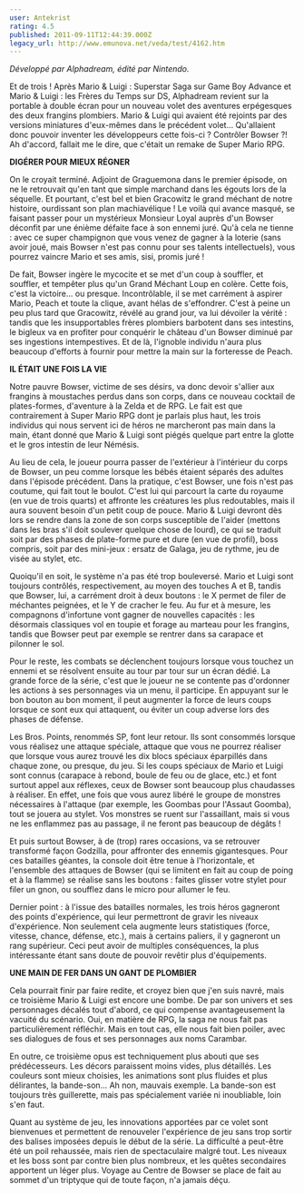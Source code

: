 ```yaml
---
user: Antekrist
rating: 4.5
published: 2011-09-11T12:44:39.000Z
legacy_url: http://www.emunova.net/veda/test/4162.htm
---
```

_Développé par Alphadream, édité par Nintendo._  

  

Et de trois ! Après Mario & Luigi : Superstar Saga sur Game Boy Advance et Mario & Luigi : les Frères du Temps sur DS, Alphadream revient sur la portable à double écran pour un nouveau volet des aventures erpégesques des deux frangins plombiers. Mario & Luigi qui avaient été rejoints par des versions miniatures d'eux-mêmes dans le précédent volet... Qu'allaient donc pouvoir inventer les développeurs cette fois-ci ? Contrôler Bowser ?! Ah d'accord, fallait me le dire, que c'était un remake de Super Mario RPG.  

  

**DIGÉRER POUR MIEUX RÉGNER**  

On le croyait terminé. Adjoint de Graguemona dans le premier épisode, on ne le retrouvait qu'en tant que simple marchand dans les égouts lors de la séquelle. Et pourtant, c'est bel et bien Gracowitz le grand méchant de notre histoire, ourdissant son plan machiavélique ! Le voilà qui avance masqué, se faisant passer pour un mystérieux Monsieur Loyal auprès d'un Bowser déconfit par une énième défaite face à son ennemi juré. Qu'à cela ne tienne : avec ce super champignon que vous venez de gagner à la loterie (sans avoir joué, mais Bowser n'est pas connu pour ses talents intellectuels), vous pourrez vaincre Mario et ses amis, sisi, promis juré !  

De fait, Bowser ingère le mycocite et se met d'un coup à souffler, et souffler, et tempêter plus qu'un Grand Méchant Loup en colère. Cette fois, c'est la victoire... ou presque. Incontrôlable, il se met carrément à aspirer Mario, Peach et toute la clique, avant hélas de s'effondrer. C'est à peine un peu plus tard que Gracowitz, révélé au grand jour, va lui dévoiler la vérité : tandis que les insupportables frères plombiers barbotent dans ses intestins, le bigleux va en profiter pour conquérir le château d'un Bowser diminué par ses ingestions intempestives. Et de là, l'ignoble individu n'aura plus beaucoup d'efforts à fournir pour mettre la main sur la forteresse de Peach.  

  

**IL ÉTAIT UNE FOIS LA VIE**  

Notre pauvre Bowser, victime de ses désirs, va donc devoir s'allier aux frangins à moustaches perdus dans son corps, dans ce nouveau cocktail de plates-formes, d'aventure à la Zelda et de RPG. Le fait est que contrairement à Super Mario RPG dont je parlais plus haut, les trois individus qui nous servent ici de héros ne marcheront pas main dans la main, étant donné que Mario & Luigi sont piégés quelque part entre la glotte et le gros intestin de leur Némésis.  

Au lieu de cela, le joueur pourra passer de l'extérieur à l'intérieur du corps de Bowser, un peu comme lorsque les bébés étaient séparés des adultes dans l'épisode précédent. Dans la pratique, c'est Bowser, une fois n'est pas coutume, qui fait tout le boulot. C'est lui qui parcourt la carte du royaume (en vue de trois quarts) et affronte les créatures les plus redoutables, mais il aura souvent besoin d'un petit coup de pouce. Mario & Luigi devront dès lors se rendre dans la zone de son corps susceptible de l'aider (mettons dans les bras s'il doit soulever quelque chose de lourd), ce qui se traduit soit par des phases de plate-forme pure et dure (en vue de profil), boss compris, soit par des mini-jeux : ersatz de Galaga, jeu de rythme, jeu de visée au stylet, etc.  

Quoiqu'il en soit, le système n'a pas été trop bouleversé. Mario et Luigi sont toujours contrôlés, respectivement, au moyen des touches A et B, tandis que Bowser, lui, a carrément droit à deux boutons : le X permet de filer de méchantes peignées, et le Y de cracher le feu. Au fur et à mesure, les compagnons d'infortune vont gagner de nouvelles capacités : les désormais classiques vol en toupie et forage au marteau pour les frangins, tandis que Bowser peut par exemple se rentrer dans sa carapace et pilonner le sol.  

Pour le reste, les combats se déclenchent toujours lorsque vous touchez un ennemi et se résolvent ensuite au tour par tour sur un écran dédié. La grande force de la série, c'est que le joueur ne se contente pas d'ordonner les actions à ses personnages via un menu, il participe. En appuyant sur le bon bouton au bon moment, il peut augmenter la force de leurs coups lorsque ce sont eux qui attaquent, ou éviter un coup adverse lors des phases de défense.  

Les Bros. Points, renommés SP, font leur retour. Ils sont consommés lorsque vous réalisez une attaque spéciale, attaque que vous ne pourrez réaliser que lorsque vous aurez trouvé les dix blocs spéciaux éparpillés dans chaque zone, ou presque, du jeu. Si les coups spéciaux de Mario et Luigi sont connus (carapace à rebond, boule de feu ou de glace, etc.) et font surtout appel aux réflexes, ceux de Bowser sont beaucoup plus chaudasses à réaliser. En effet, une fois que vous aurez libéré le groupe de monstres nécessaires à l'attaque (par exemple, les Goombas pour l'Assaut Goomba), tout se jouera au stylet. Vos monstres se ruent sur l'assaillant, mais si vous ne les enflammez pas au passage, il ne feront pas beaucoup de dégâts !  

Et puis surtout Bowser, à de (trop) rares occasions, va se retrouver transformé façon Godzilla, pour affronter des ennemis gigantesques. Pour ces batailles géantes, la console doit être tenue à l'horizontale, et l'ensemble des attaques de Bowser (qui se limitent en fait au coup de poing et à la flamme) se réalise sans les boutons : faites glisser votre stylet pour filer un gnon, ou soufflez dans le micro pour allumer le feu.  

Dernier point : à l'issue des batailles normales, les trois héros gagneront des points d'expérience, qui leur permettront de gravir les niveaux d'expérience. Non seulement cela augmente leurs statistiques (force, vitesse, chance, défense, etc.), mais à certains paliers, il y gagneront un rang supérieur. Ceci peut avoir de multiples conséquences, la plus intéressante étant sans doute de pouvoir revêtir plus d'équipements.  

  

**UNE MAIN DE FER DANS UN GANT DE PLOMBIER**  

Cela pourrait finir par faire redite, et croyez bien que j'en suis navré, mais ce troisième Mario & Luigi est encore une bombe. De par son univers et ses personnages décalés tout d'abord, ce qui compense avantageusement la vacuité du scénario. Oui, en matière de RPG, la saga ne nous fait pas particulièrement réfléchir. Mais en tout cas, elle nous fait bien poiler, avec ses dialogues de fous et ses personnages aux noms Carambar.  

En outre, ce troisième opus est techniquement plus abouti que ses prédécesseurs. Les décors paraissent moins vides, plus détaillés. Les couleurs sont mieux choisies, les animations sont plus fluides et plus délirantes, la bande-son... Ah non, mauvais exemple. La bande-son est toujours très guillerette, mais pas spécialement variée ni inoubliable, loin s'en faut.  

Quant au système de jeu, les innovations apportées par ce volet sont bienvenues et permettent de renouveler l'expérience de jeu sans trop sortir des balises imposées depuis le début de la série. La difficulté a peut-être été un poil rehaussée, mais rien de spectaculaire malgré tout. Les niveaux et les boss sont par contre bien plus nombreux, et les quêtes secondaires apportent un léger plus. Voyage au Centre de Bowser se place de fait au sommet d'un triptyque qui de toute façon, n'a jamais déçu.